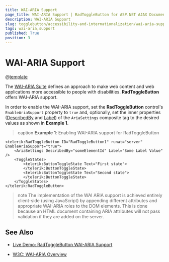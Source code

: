 ```yaml
---
title: WAI-ARIA Support
page_title: WAI-ARIA Support | RadToggleButton for ASP.NET AJAX Documentation
description: WAI-ARIA Support
slug: togglebutton/accessibility-and-internationalization/wai-aria-support
tags: wai-aria,support
published: True
position: 3
---
```


# WAI-ARIA Support

@[template](/_templates/common/wai-aria-templates.md#intro "control: RadToggleButton")

The [WAI-ARIA Suite](https://www.w3.org/WAI/intro/aria) defines an approach to make web content and web applications more accessible to people with disabilities. **RadToggleButton** offers WAI-ARIA support.

In order to enable the WAI-ARIA support, set the **RadToggleButton** control's `EnableAriaSupport` property to `true` and, optionally, set the inner properties ([DescribedBy](https://www.w3.org/TR/wai-aria/states_and_properties#aria-describedby) and [Label](https://www.w3.org/TR/wai-aria/states_and_properties#aria-label)) of the `AriaSettings` composite tag to the desired values as shown in **Example 1**.

>caption **Example 1**: Enabling WAI-ARIA support for RadToggleButton

````ASP.NET
<telerik:RadToggleButton ID="RadToggleButton1" runat="server" EnableAriaSupport="true">
	<AriaSettings DescribedBy="someElementId" Label="Some Label Value" />
	<ToggleStates>
		<telerik:ButtonToggleState Text="First state">
		</telerik:ButtonToggleState>
		<telerik:ButtonToggleState Text="Second state">
		</telerik:ButtonToggleState>
	</ToggleStates>
</telerik:RadToggleButton>
````

>note The implementation of the WAI ARIA support is achieved entirely client-side (using JavaScript) by appending different attributes and appropriate WAI-ARIA roles to the DOM elements.	This is done because an HTML document containing ARIA attributes will not pass validation if they are added on the server.




## See Also

 * [Live Demo: RadToggleButton WAI-ARIA Support](https://demos.telerik.com/aspnet-ajax/togglebutton/examples/wai-aria-support/defaultcs.aspx)

 * [W3C: WAI-ARIA Overview](https://www.w3.org/WAI/intro/aria)


